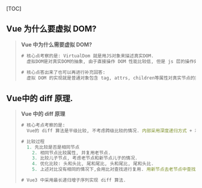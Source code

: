 [TOC]

## Vue 为什么要虚拟 DOM?

> **Vue 中为什么需要虚拟 DOM?**  
>
> ```js
> # 核心点考察的是: VirtualDom 就是用JS对象来描述真实DOM.
> 	虚拟DOM是对真实DOM的抽象, 由于直接操作 DOM 性能比较低, 但是 js 层的操作效率比较高, 可以将 dom 转换成对象操作, 最终通过 diff 算法比对差异,进行更新 DOM(减少了对真实 DOM的操作). 虚拟 DOM 不依赖真实平台环境,从而也可以实现跨平台.
>     
> # 核心点答出来了也可以再进行补充回答:
> 	虚拟 DOM 的实现就是普通对象包含 tag, attrs, children等属性对真实节点的描述. (其本质上也就是在 js 和 dom 之间的一个缓存)
> ```



## Vue中的 diff 原理.

> **Vue 中的 diff 原理** 
>
> ```js
> # 核心考点考察的是:
> 	Vue的 diff 算法是平级比较, 不考虑跨级比较的情况. 内部采用深度递归方式 + 和 双指针的方式进行比较.
> 
> # 比较过程
> 	1. 先比较是否是相同节点
>     2. 相同节点比较属性, 并复用老节点.
>     3. 比较儿子节点, 考虑老节点和新节点儿子的情况.
>     4. 优化比较: 头和头比, 尾和尾比, 头和尾比, 尾和头比.
>     5. 上述对比没有相同的情况下,会用比对查找进行复用. 用新节点去老节点中查找是否存在该新节点, 存在就复用,不存在再创建.
> 
> # Vue3 中采用最长递归增子序列实现 diff 算法.
> ```
>
> 